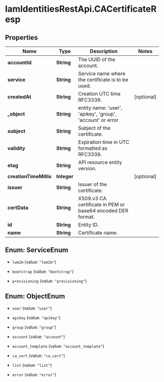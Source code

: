 # IamIdentitiesRestApi.CACertificateResp

## Properties
Name | Type | Description | Notes
------------ | ------------- | ------------- | -------------
**accountId** | **String** | The UUID of the account. | 
**service** | **String** | Service name where the certificate is to be used. | 
**createdAt** | **String** | Creation UTC time RFC3339. | [optional] 
**_object** | **String** | entity name: &#39;user&#39;, &#39;apikey&#39;, &#39;group&#39;, &#39;account&#39; or error | 
**subject** | **String** | Subject of the certificate. | 
**validity** | **String** | Expiration time in UTC formatted as RFC3339. | 
**etag** | **String** | API resource entity version. | 
**creationTimeMillis** | **Integer** |  | [optional] 
**issuer** | **String** | Issuer of the certificate. | 
**certData** | **String** | X509.v3 CA certificate in PEM or base64 encoded DER format. | 
**id** | **String** | Entity ID. | 
**name** | **String** | Certificate name. | 


<a name="ServiceEnum"></a>
## Enum: ServiceEnum


* `lwm2m` (value: `"lwm2m"`)

* `bootstrap` (value: `"bootstrap"`)

* `provisioning` (value: `"provisioning"`)




<a name="ObjectEnum"></a>
## Enum: ObjectEnum


* `user` (value: `"user"`)

* `apikey` (value: `"apikey"`)

* `group` (value: `"group"`)

* `account` (value: `"account"`)

* `account_template` (value: `"account_template"`)

* `ca_cert` (value: `"ca_cert"`)

* `list` (value: `"list"`)

* `error` (value: `"error"`)




